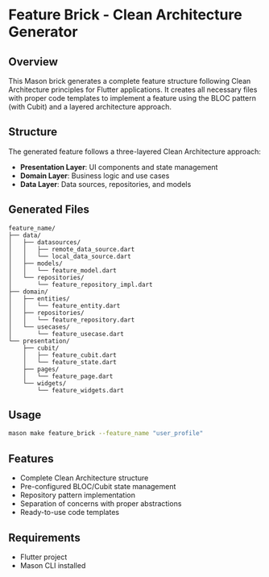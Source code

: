 # Feature Brick - Clean Architecture Generator

## Overview

This Mason brick generates a complete feature structure following Clean Architecture principles for Flutter applications. It creates all necessary files with proper code templates to implement a feature using the BLOC pattern (with Cubit) and a layered architecture approach.

## Structure

The generated feature follows a three-layered Clean Architecture approach:

- **Presentation Layer**: UI components and state management
- **Domain Layer**: Business logic and use cases
- **Data Layer**: Data sources, repositories, and models

## Generated Files

```
feature_name/
├── data/
│   ├── datasources/
│   │   ├── remote_data_source.dart
│   │   └── local_data_source.dart
│   ├── models/
│   │   └── feature_model.dart
│   └── repositories/
│       └── feature_repository_impl.dart
├── domain/
│   ├── entities/
│   │   └── feature_entity.dart
│   ├── repositories/
│   │   └── feature_repository.dart
│   └── usecases/
│       └── feature_usecase.dart
└── presentation/
    ├── cubit/
    │   ├── feature_cubit.dart
    │   └── feature_state.dart
    ├── pages/
    │   └── feature_page.dart
    └── widgets/
        └── feature_widgets.dart
```

## Usage

```bash
mason make feature_brick --feature_name "user_profile"
```

## Features

- Complete Clean Architecture structure
- Pre-configured BLOC/Cubit state management
- Repository pattern implementation
- Separation of concerns with proper abstractions
- Ready-to-use code templates

## Requirements

- Flutter project
- Mason CLI installed